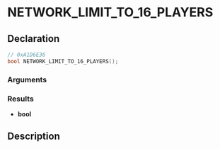 # NETWORK_LIMIT_TO_16_PLAYERS

## Declaration
```cpp
// 0xA1D6E36
bool NETWORK_LIMIT_TO_16_PLAYERS();
```

### Arguments

### Results
- **bool**

## Description
